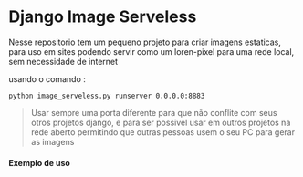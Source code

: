# Django Image Serveless

Nesse repositorio tem um pequeno projeto para criar imagens estaticas, para uso em sites
podendo servir como um loren-pixel para uma rede local, sem necessidade de internet


usando o comando :
```shell
python image_serveless.py runserver 0.0.0.0:8883
```

> Usar sempre uma porta diferente para que não conflite com seus otros projetos django, e para ser possivel usar em outros projetos na rede aberto permitindo que outras pessoas usem o seu PC para gerar as imagens 

#### Exemplo de uso


